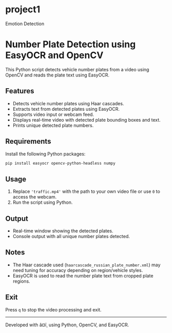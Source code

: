 # project1
Emotion Detection
# Number Plate Detection using EasyOCR and OpenCV

This Python script detects vehicle number plates from a video using OpenCV and reads the plate text using EasyOCR.

## Features
- Detects vehicle number plates using Haar cascades.
- Extracts text from detected plates using EasyOCR.
- Supports video input or webcam feed.
- Displays real-time video with detected plate bounding boxes and text.
- Prints unique detected plate numbers.

## Requirements

Install the following Python packages:
```bash
pip install easyocr opencv-python-headless numpy
```

## Usage

1. Replace `'traffic.mp4'` with the path to your own video file or use `0` to access the webcam.
2. Run the script using Python.

## Output

- Real-time window showing the detected plates.
- Console output with all unique number plates detected.

## Notes

- The Haar cascade used (`haarcascade_russian_plate_number.xml`) may need tuning for accuracy depending on region/vehicle styles.
- EasyOCR is used to read the number plate text from cropped plate regions.

## Exit

Press `q` to stop the video processing and exit.

---
Developed with â¤ï¸ using Python, OpenCV, and EasyOCR.


